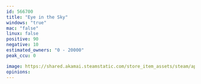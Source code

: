 ```yaml
---
id: 566700
title: "Eye in the Sky"
windows: "true"
mac: "false"
linux: false
positive: 90
negative: 10
estimated_owners: "0 - 20000"
peak_ccu: 0

image: https://shared.akamai.steamstatic.com/store_item_assets/steam/apps/566700/header.jpg?t=1714156406
opinions:
---
```

